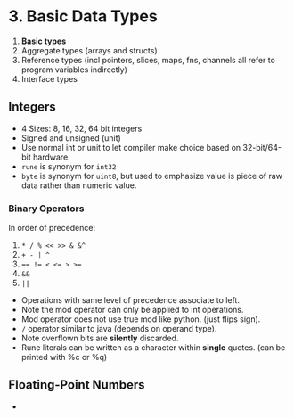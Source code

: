 # 3. Basic Data Types

1. **Basic types**
2. Aggregate types (arrays and structs)
3. Reference types (incl pointers, slices, maps, fns, channels all refer to program variables indirectly)
4. Interface types

## Integers

- 4 Sizes: 8, 16, 32, 64 bit integers
- Signed and unsigned (unit)
- Use normal int or unit to let compiler make choice based on 32-bit/64-bit hardware.
- `rune` is synonym for `int32`
- `byte` is synonym for `uint8`, but used to emphasize value is piece of raw data rather than numeric value.

### Binary Operators

In order of precedence:

1. `* / % << >> & &^`
2. `+ - | ^`
3. `== != < <= > >=`
4. `&&`
5. `||`

- Operations with same level of precedence associate to left.
- Note the mod operator can only be applied to int operations.
- Mod operator does not use true mod like python. (just flips sign).
- `/` operator similar to java (depends on operand type).
- Note overflown bits are **silently** discarded.
- Rune literals can be written as a character within **single** quotes. (can be printed with %c or %q)

## Floating-Point Numbers

- 


